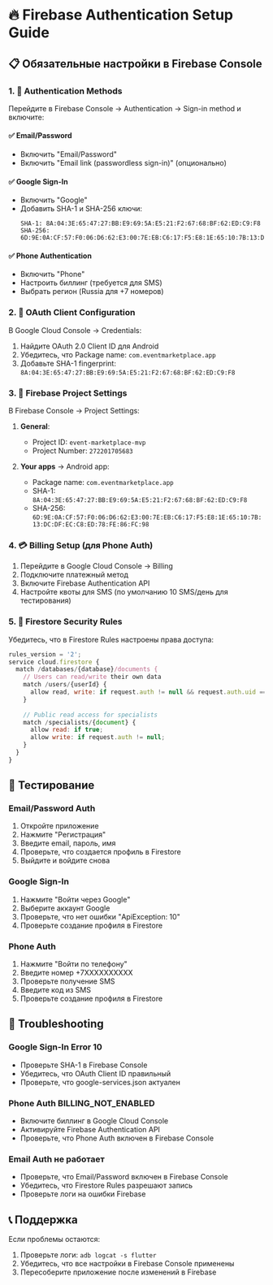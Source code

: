 # 🔥 Firebase Authentication Setup Guide

## 📋 Обязательные настройки в Firebase Console

### 1. 🔐 Authentication Methods

Перейдите в Firebase Console → Authentication → Sign-in method и включите:

#### ✅ Email/Password
- Включить "Email/Password" 
- Включить "Email link (passwordless sign-in)" (опционально)

#### ✅ Google Sign-In
- Включить "Google"
- Добавить SHA-1 и SHA-256 ключи:
  ```
  SHA-1: 8A:04:3E:65:47:27:BB:E9:69:5A:E5:21:F2:67:68:BF:62:ED:C9:F8
  SHA-256: 6D:9E:0A:CF:57:F0:06:D6:62:E3:00:7E:EB:C6:17:F5:E8:1E:65:10:7B:13:DC:DF:EC:C8:ED:78:FE:86:FC:98
  ```

#### ✅ Phone Authentication
- Включить "Phone"
- Настроить биллинг (требуется для SMS)
- Выбрать регион (Russia для +7 номеров)

### 2. 🔑 OAuth Client Configuration

В Google Cloud Console → Credentials:

1. Найдите OAuth 2.0 Client ID для Android
2. Убедитесь, что Package name: `com.eventmarketplace.app`
3. Добавьте SHA-1 fingerprint: `8A:04:3E:65:47:27:BB:E9:69:5A:E5:21:F2:67:68:BF:62:ED:C9:F8`

### 3. 📱 Firebase Project Settings

В Firebase Console → Project Settings:

1. **General**:
   - Project ID: `event-marketplace-mvp`
   - Project Number: `272201705683`

2. **Your apps** → Android app:
   - Package name: `com.eventmarketplace.app`
   - SHA-1: `8A:04:3E:65:47:27:BB:E9:69:5A:E5:21:F2:67:68:BF:62:ED:C9:F8`
   - SHA-256: `6D:9E:0A:CF:57:F0:06:D6:62:E3:00:7E:EB:C6:17:F5:E8:1E:65:10:7B:13:DC:DF:EC:C8:ED:78:FE:86:FC:98`

### 4. 💳 Billing Setup (для Phone Auth)

1. Перейдите в Google Cloud Console → Billing
2. Подключите платежный метод
3. Включите Firebase Authentication API
4. Настройте квоты для SMS (по умолчанию 10 SMS/день для тестирования)

### 5. 🔧 Firestore Security Rules

Убедитесь, что в Firestore Rules настроены права доступа:

```javascript
rules_version = '2';
service cloud.firestore {
  match /databases/{database}/documents {
    // Users can read/write their own data
    match /users/{userId} {
      allow read, write: if request.auth != null && request.auth.uid == userId;
    }
    
    // Public read access for specialists
    match /specialists/{document} {
      allow read: if true;
      allow write: if request.auth != null;
    }
  }
}
```

## 🧪 Тестирование

### Email/Password Auth
1. Откройте приложение
2. Нажмите "Регистрация"
3. Введите email, пароль, имя
4. Проверьте, что создается профиль в Firestore
5. Выйдите и войдите снова

### Google Sign-In
1. Нажмите "Войти через Google"
2. Выберите аккаунт Google
3. Проверьте, что нет ошибки "ApiException: 10"
4. Проверьте создание профиля в Firestore

### Phone Auth
1. Нажмите "Войти по телефону"
2. Введите номер +7XXXXXXXXXX
3. Проверьте получение SMS
4. Введите код из SMS
5. Проверьте создание профиля в Firestore

## 🚨 Troubleshooting

### Google Sign-In Error 10
- Проверьте SHA-1 в Firebase Console
- Убедитесь, что OAuth Client ID правильный
- Проверьте, что google-services.json актуален

### Phone Auth BILLING_NOT_ENABLED
- Включите биллинг в Google Cloud Console
- Активируйте Firebase Authentication API
- Проверьте, что Phone Auth включен в Firebase Console

### Email Auth не работает
- Проверьте, что Email/Password включен в Firebase Console
- Убедитесь, что Firestore Rules разрешают запись
- Проверьте логи на ошибки Firebase

## 📞 Поддержка

Если проблемы остаются:
1. Проверьте логи: `adb logcat -s flutter`
2. Убедитесь, что все настройки в Firebase Console применены
3. Пересоберите приложение после изменений в Firebase
